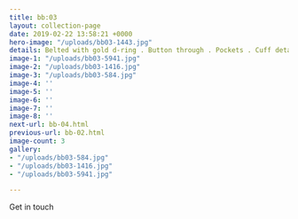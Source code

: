 ```yaml
---
title: bb:03
layout: collection-page
date: 2019-02-22 13:58:21 +0000
hero-image: "/uploads/bb03-1443.jpg"
details: Belted with gold d-ring . Button through . Pockets . Cuff detail
image-1: "/uploads/bb03-5941.jpg"
image-2: "/uploads/bb03-1416.jpg"
image-3: "/uploads/bb03-584.jpg"
image-4: ''
image-5: ''
image-6: ''
image-7: ''
image-8: ''
next-url: bb-04.html
previous-url: bb-02.html
image-count: 3
gallery:
- "/uploads/bb03-584.jpg"
- "/uploads/bb03-1416.jpg"
- "/uploads/bb03-5941.jpg"

---
```

Get in touch